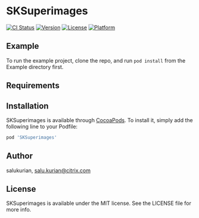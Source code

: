 # SKSuperimages

[![CI Status](https://img.shields.io/travis/salukurian/SKSuperimages.svg?style=flat)](https://travis-ci.org/salukurian/SKSuperimages)
[![Version](https://img.shields.io/cocoapods/v/SKSuperimages.svg?style=flat)](https://cocoapods.org/pods/SKSuperimages)
[![License](https://img.shields.io/cocoapods/l/SKSuperimages.svg?style=flat)](https://cocoapods.org/pods/SKSuperimages)
[![Platform](https://img.shields.io/cocoapods/p/SKSuperimages.svg?style=flat)](https://cocoapods.org/pods/SKSuperimages)

## Example

To run the example project, clone the repo, and run `pod install` from the Example directory first.

## Requirements

## Installation

SKSuperimages is available through [CocoaPods](https://cocoapods.org). To install
it, simply add the following line to your Podfile:

```ruby
pod 'SKSuperimages'
```

## Author

salukurian, salu.kurian@citrix.com

## License

SKSuperimages is available under the MIT license. See the LICENSE file for more info.
